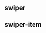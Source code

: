 ## swiper

<!-- UTSCOMJSON.swiper.description -->

<!-- UTSCOMJSON.swiper.attribute -->

<!-- UTSCOMJSON.swiper.event -->

<!-- UTSCOMJSON.swiper.component_type-->

<!-- UTSCOMJSON.swiper.compatibility -->

<!-- UTSCOMJSON.swiper.children -->

<!-- UTSCOMJSON.swiper.example -->

<!-- UTSCOMJSON.swiper.reference -->

## swiper-item

<!-- UTSCOMJSON.swiper-item.description -->

<!-- UTSCOMJSON.swiper-item.attribute -->

<!-- UTSCOMJSON.swiper-item.event -->

<!-- UTSCOMJSON.swiper-item.component_type-->

<!-- UTSCOMJSON.swiper-item.compatibility -->

<!-- UTSCOMJSON.swiper-item.example -->

<!-- UTSCOMJSON.swiper-item.reference -->

